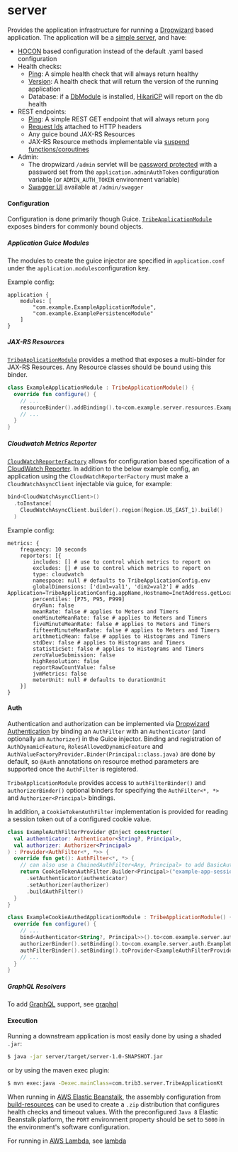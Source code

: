server
======
Provides the application infrastructure for running a [Dropwizard](https://dropwizard.io)
based application. The application will be
a [simple server](https://dropwizard.readthedocs.io/en/stable/manual/configuration.html#simple), and have:

* [HOCON](https://github.com/trib3/leakycauldron/blob/HEAD/server/src/main/kotlin/com/trib3/server/config/dropwizard/HoconConfigurationFactory.kt)
  based configuration instead of the default .yaml based configuration
* Health checks:
  * [Ping](https://github.com/trib3/leakycauldron/blob/HEAD/server/src/main/kotlin/com/trib3/server/healthchecks/PingHealthCheck.kt):
    A simple health check that will always return healthy
  * [Version](https://github.com/trib3/leakycauldron/blob/HEAD/server/src/main/kotlin/com/trib3/server/healthchecks/VersionHealthCheck.kt):
    A health check that will return the version of the running application
  * Database: if a [DbModule](https://github.com/trib3/leakycauldron/blob/HEAD/db#dbmodule) is installed,
    [HikariCP](https://github.com/brettwooldridge/HikariCP/wiki/Dropwizard-HealthChecks)
    will report on the db health
* REST endpoints:
  * [Ping](https://github.com/trib3/leakycauldron/blob/HEAD/server/src/main/kotlin/com/trib3/server/resources/PingResource.kt):
    A simple REST GET endpoint that will always return `pong`
  * [Request Ids](https://github.com/trib3/leakycauldron/blob/HEAD/server/src/main/kotlin/com/trib3/server/filters/RequestIdFilter.kt)
    attached to HTTP headers
  * Any guice bound JAX-RS Resources
  * JAX-RS Resource methods implementable
    via [suspend functions/coroutines](https://github.com/trib3/leakycauldron/blob/HEAD/server/src/main/kotlin/com/trib3/server/coroutine/CoroutineInvocationHandler.kt)
* Admin:
  * The dropwizard `/admin` servlet will
    be [password protected](https://github.com/trib3/leakycauldron/blob/HEAD/server/src/main/kotlin/com/trib3/server/filters/AdminAuthFilter.kt)
    with a password set from the `application.adminAuthToken` configuration variable
    (or `ADMIN_AUTH_TOKEN` environment variable)
  * [Swagger UI](https://github.com/swagger-api/swagger-ui) available at `/admin/swagger`

#### Configuration

Configuration is done primarily though
Guice.  [`TribeApplicationModule`](https://github.com/trib3/leakycauldron/blob/HEAD/server/src/main/kotlin/com/trib3/server/modules/TribeApplicationModule.kt)
exposes binders for commonly bound objects.

##### Application Guice Modules

The modules to create the guice injector are specified in `application.conf`
under the `application.modules`configuration key.

Example config:

```hocon
application {
    modules: [
        "com.example.ExampleApplicationModule",
        "com.example.ExamplePersistenceModule"
    ]
}
```

##### JAX-RS Resources

[`TribeApplicationModule`](https://github.com/trib3/leakycauldron/blob/HEAD/server/src/main/kotlin/com/trib3/server/modules/TribeApplicationModule.kt)
provides a method that exposes a multi-binder for JAX-RS Resources. Any Resource classes should be bound using this
binder.

```kotlin
class ExampleApplicationModule : TribeApplicationModule() {
  override fun configure() {
    // ...
    resourceBinder().addBinding().to<com.example.server.resources.ExampleResource>()
    // ...
  }
}
```

##### Cloudwatch Metrics Reporter

[`CloudWatchReporterFactory`](https://github.com/trib3/leakycauldron/blob/HEAD/server/src/main/kotlin/com/trib3/server/config/dropwizard/CloudWatchReporterFactory.kt)
allows for configuration based specification of a
[CloudWatch Reporter](https://github.com/azagniotov/codahale-aggregated-metrics-cloudwatch-reporter). In addition to the
below example config, an application using the `CloudWatchReporterFactory` must make a `CloudWatchAsyncClient`
injectable via guice, for example:

```kotlin
bind<CloudWatchAsyncClient>()
  .toInstance(
    CloudWatchAsyncClient.builder().region(Region.US_EAST_1).build()
  )
```

Example config:

```hocon
metrics: {
    frequency: 10 seconds
    reporters: [{
        includes: [] # use to control which metrics to report on
        excludes: [] # use to control which metrics to report on
        type: cloudwatch
        namespace: null # defaults to TribeApplicationConfig.env
        globalDimensions: ['dim1=val1', 'dim2=val2'] # adds Application=TribeApplicationConfig.appName,Hostname=InetAddress.getLocalHost().hostname
        percentiles: [P75, P95, P999]
        dryRun: false
        meanRate: false # applies to Meters and Timers
        oneMinuteMeanRate: false # applies to Meters and Timers
        fiveMinuteMeanRate: false # applies to Meters and Timers
        fifteenMinuteMeanRate: false # applies to Meters and Timers
        arithmeticMean: false # applies to Histograms and Timers
        stdDev: false # applies to Histograms and Timers
        statisticSet: false # applies to Histograms and Timers
        zeroValueSubmission: false
        highResolution: false
        reportRawCountValue: false
        jvmMetrics: false
        meterUnit: null # defaults to durationUnit
    }]
}
```

#### Auth

Authentication and authorization can be implemented
via [Dropwizard Authentication](https://www.dropwizard.io/en/latest/manual/auth.html)
by binding an `AuthFilter` with an `Authenticator` (and optionally an `Authorizer`)
in the Guice injector. Binding and registration of `AuthDynamicFeature`, `RolesAllowedDynamicFeature`
and `AuthValueFactoryProvider.Binder(Principal::class.java)` are done by default, so `@Auth`
annotations on resource method parameters are supported once the `AuthFilter` is registered.

`TribeApplicationModule` provides access to `authFilterBinder()` and `authorizerBinder()` optional binders for
specifying the `AuthFilter<*, *>` and `Authorizer<Principal>` bindings.

In addition, a `CookieTokenAuthFilter` implementation is provided for reading a session token out of a configured cookie
value.

```kotlin
class ExampleAuthFilterProvider @Inject constructor(
  val authenticator: Authenticator<String?, Principal>,
  val authorizer: Authorizer<Principal>
) : Provider<AuthFilter<*, *>> {
  override fun get(): AuthFilter<*, *> {
    // can also use a ChainedAuthFilter<Any, Principal> to add BasicAuthFilter/OAuthCredentialAuthFilter/etc
    return CookieTokenAuthFilter.Builder<Principal>("example-app-session-id")
      .setAuthenticator(authenticator)
      .setAuthorizer(authorizer)
      .buildAuthFilter()
  }
}

class ExampleCookieAuthedApplicationModule : TribeApplicationModule() {
  override fun configure() {
    // ...
    bind<Authenticator<String?, Principal>>().to<com.example.server.auth.ExampleSessionAuthenticator>()
    authorizerBinder().setBinding().to<com.example.server.auth.ExampleUserAuthorizer>()
    authFilterBinder().setBinding().toProvider<ExampleAuthFilterProvider>()
    // ...
  }
}
```

##### GraphQL Resolvers

To add [GraphQL](https://graphql.org) support, see [graphql](https://github.com/trib3/leakycauldron/blob/HEAD/graphql)

#### Execution

Running a downstream application is most easily done by using a shaded `.jar`:

```bash
$ java -jar server/target/server-1.0-SNAPSHOT.jar
``` 

or by using the maven exec plugin:

```bash
$ mvn exec:java -Dexec.mainClass=com.trib3.server.TribeApplicationKt 
```

When running in [AWS Elastic Beanstalk](https://aws.amazon.com/elasticbeanstalk/), the assembly configuration
from [build-resources](https://github.com/trib3/leakycauldron/blob/HEAD/build-resources)
can be used to create a `.zip` distribution that configures health checks and timeout values. With the
preconfigured `Java 8` Elastic Beanstalk platform, the `PORT` environment property should be set to `5000` in the
environment's software configuration.

For running in [AWS Lambda](https://aws.amazon.com/lambda/),
see [lambda](https://github.com/trib3/leakycauldron/blob/HEAD/lambda)
